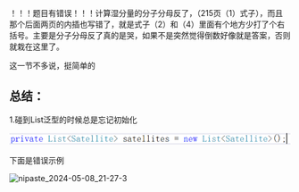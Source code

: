 ！！！题目有错误！！！计算湿分量的分子分母反了，（215页（1）式子），而且那个后面两页的内插也写错了，就是式子（2）和（4）里面有个地方少打了个右括号。主要是分子分母反了真的是哭，如果不是突然觉得倒数好像就是答案，否则就栽在这里了。

这一节不多说，挺简单的

## 总结：

1.碰到List泛型的时候总是忘记初始化

![nipaste_2024-05-08_21-27-0](思考.assets/Snipaste_2024-05-08_21-27-09.png)

下面是错误示例

![nipaste_2024-05-08_21-27-3](D:\Csharp代码库\测绘程序设计\Chap8_Trop\思考.assets/Snipaste_2024-05-08_21-27-39.png)



